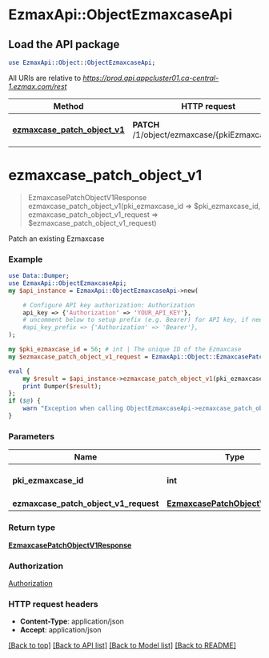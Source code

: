 # EzmaxApi::ObjectEzmaxcaseApi

## Load the API package
```perl
use EzmaxApi::Object::ObjectEzmaxcaseApi;
```

All URIs are relative to *https://prod.api.appcluster01.ca-central-1.ezmax.com/rest*

Method | HTTP request | Description
------------- | ------------- | -------------
[**ezmaxcase_patch_object_v1**](ObjectEzmaxcaseApi.md#ezmaxcase_patch_object_v1) | **PATCH** /1/object/ezmaxcase/{pkiEzmaxcaseID} | Patch an existing Ezmaxcase


# **ezmaxcase_patch_object_v1**
> EzmaxcasePatchObjectV1Response ezmaxcase_patch_object_v1(pki_ezmaxcase_id => $pki_ezmaxcase_id, ezmaxcase_patch_object_v1_request => $ezmaxcase_patch_object_v1_request)

Patch an existing Ezmaxcase



### Example
```perl
use Data::Dumper;
use EzmaxApi::ObjectEzmaxcaseApi;
my $api_instance = EzmaxApi::ObjectEzmaxcaseApi->new(

    # Configure API key authorization: Authorization
    api_key => {'Authorization' => 'YOUR_API_KEY'},
    # uncomment below to setup prefix (e.g. Bearer) for API key, if needed
    #api_key_prefix => {'Authorization' => 'Bearer'},
);

my $pki_ezmaxcase_id = 56; # int | The unique ID of the Ezmaxcase
my $ezmaxcase_patch_object_v1_request = EzmaxApi::Object::EzmaxcasePatchObjectV1Request->new(); # EzmaxcasePatchObjectV1Request | 

eval {
    my $result = $api_instance->ezmaxcase_patch_object_v1(pki_ezmaxcase_id => $pki_ezmaxcase_id, ezmaxcase_patch_object_v1_request => $ezmaxcase_patch_object_v1_request);
    print Dumper($result);
};
if ($@) {
    warn "Exception when calling ObjectEzmaxcaseApi->ezmaxcase_patch_object_v1: $@\n";
}
```

### Parameters

Name | Type | Description  | Notes
------------- | ------------- | ------------- | -------------
 **pki_ezmaxcase_id** | **int**| The unique ID of the Ezmaxcase | 
 **ezmaxcase_patch_object_v1_request** | [**EzmaxcasePatchObjectV1Request**](EzmaxcasePatchObjectV1Request.md)|  | 

### Return type

[**EzmaxcasePatchObjectV1Response**](EzmaxcasePatchObjectV1Response.md)

### Authorization

[Authorization](../README.md#Authorization)

### HTTP request headers

 - **Content-Type**: application/json
 - **Accept**: application/json

[[Back to top]](#) [[Back to API list]](../README.md#documentation-for-api-endpoints) [[Back to Model list]](../README.md#documentation-for-models) [[Back to README]](../README.md)

